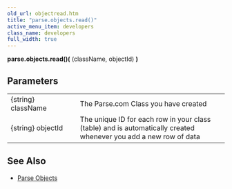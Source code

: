 ```yaml
---
old_url: objectread.htm
title: "parse.objects.read()"
active_menu_item: developers
class_name: developers
full_width: true
---
```



**parse.objects.read()(** (className, objectId) **)**

## Parameters

<table>
<tr>
<td width="181">
{string} className

</td>
<td width="18">
</td>
<td width="681">
The Parse.com Class you have created

</td>
</tr>
<tr>
<td width="181">
{string} objectId
</td>
<td width="18">
</td>
<td width="681">
The unique ID for each row in your class (table) and is automatically created whenever you add a new row of data
</td>
</tr>
</table>

## See Also

- [Parse Objects](/developers/documentation/product-guide/advanced-features/parse/objects/)
